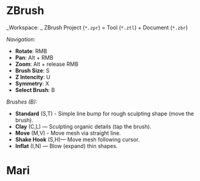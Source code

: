 # ZBrush
_Workspace: _ 
ZBrush Project (`*.zpr`) = Tool (`*.ztl`) + Document (`*.zbr`)

_Navigation:_
- **Rotate**: RMB
- **Pan**: Alt + RMB
- **Zoom**: Alt + release RMB 
- **Brush Size**: S
- **Z Intencity**: U
- **Symmetry**: X
- **Select Brush**: B

_Brushes (B):_
- **Standard** (S,T) - Simple line bump for rough sculpting shape (move the brush).
- **Clay** (C,L) — Sculpting organic details (tap the brush).
- **Move** (M,V) - Move mesh via straight line.
- **Shake Hook** (S,H)— Move mesh following cursor.
- **Inflat** (I,N) — Blow (expand) thin shapes. 


# Mari
